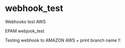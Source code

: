 # webhook_test
Webhooks test AWS

EPAM webjook_test

Testing webhook to AMAZON AWS + print branch name !!
